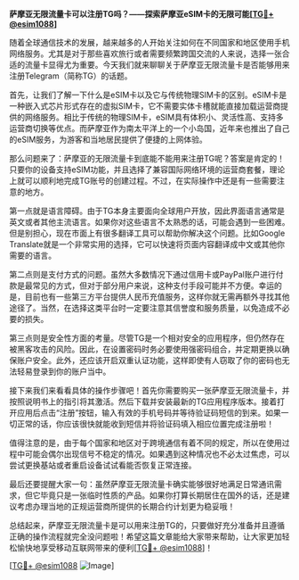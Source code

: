 **萨摩亚无限流量卡可以注册TG吗？——探索萨摩亚eSIM卡的无限可能[[TG💪+ @esim1088](https://t.me/s/esim1088)]**

随着全球通信技术的发展，越来越多的人开始关注如何在不同国家和地区使用手机网络服务。尤其是对于那些喜欢旅行或者需要频繁跨国交流的人来说，选择一张合适的流量卡显得尤为重要。今天我们就来聊聊关于萨摩亚无限流量卡是否能够用来注册Telegram（简称TG）的话题。

首先，让我们了解一下什么是eSIM卡以及它与传统物理SIM卡的区别。eSIM卡是一种嵌入式芯片形式存在的虚拟SIM卡，它不需要实体卡槽就能直接加载运营商提供的网络服务。相比于传统的物理SIM卡，eSIM具有体积小、灵活性高、支持多运营商切换等优点。而萨摩亚作为南太平洋上的一个小岛国，近年来也推出了自己的eSIM服务，为游客和当地居民提供了便捷的上网体验。

那么问题来了：萨摩亚的无限流量卡到底能不能用来注册TG呢？答案是肯定的！只要你的设备支持eSIM功能，并且选择了兼容国际网络环境的运营商套餐，理论上就可以顺利地完成TG账号的创建过程。不过，在实际操作中还是有一些需要注意的地方。

第一点就是语言障碍。由于TG本身主要面向全球用户开放，因此界面语言通常是英文或者其他主流语言。如果你对这些语言不太熟悉的话，可能会遇到一些困难。但是别担心，现在市面上有很多翻译工具可以帮助你解决这个问题。比如Google Translate就是一个非常实用的选择，它可以快速将页面内容翻译成中文或其他你需要的语言。

第二点则是支付方式的问题。虽然大多数情况下通过信用卡或PayPal账户进行付款是最常见的方式，但对于部分用户来说，这种支付手段可能并不方便。幸运的是，目前也有一些第三方平台提供人民币充值服务，这样你就无需再额外寻找其他途径了。当然，在选择这类平台时一定要注意其信誉度和服务质量，以免造成不必要的损失。

第三点则是安全性方面的考量。尽管TG是一个相对安全的应用程序，但仍然存在被黑客攻击的风险。因此，在设置密码时务必要使用强密码组合，并定期更换以确保账户安全。此外，还应该开启双重认证功能，这样即使有人窃取了你的密码也无法轻易登录到你的账户当中。

接下来我们来看看具体的操作步骤吧！首先你需要购买一张萨摩亚无限流量卡，并按照说明书上的指引将其激活。然后下载并安装最新的TG应用程序版本。接着打开应用后点击“注册”按钮，输入有效的手机号码并等待验证码短信的到来。如果一切正常的话，你应该很快就能收到短信并将验证码填入相应位置完成注册啦！

值得注意的是，由于每个国家和地区对于跨境通信有着不同的规定，所以在使用过程中可能会偶尔出现信号不稳定的情况。如果遇到这种情况也不必太过焦虑，可以尝试更换基站或者重启设备试试看能否恢复正常连接。

最后还要提醒大家一句：虽然萨摩亚无限流量卡确实能够很好地满足日常通讯需求，但它毕竟只是一张临时性质的产品。如果你打算长期居住在国外的话，还是建议考虑办理当地的正规运营商所提供的长期合约计划更为稳妥哦！

总结起来，萨摩亚无限流量卡是可以用来注册TG的，只要做好充分准备并且遵循正确的操作流程就完全没问题啦！希望这篇文章能给大家带来帮助，让大家更加轻松愉快地享受移动互联网带来的便利[[TG💪+ @esim1088](https://t.me/s/esim1088)]！

[[TG💪+ @esim1088](https://t.me/s/esim1088) ![Image](https://i.postimg.cc/4NQfJmqS/Snipaste-2025-05-13-00-14-12.png)]